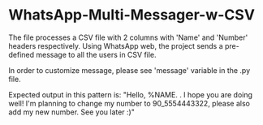 # WhatsApp-Multi-Messager-w-CSV

The file processes a CSV file with 2 columns with 'Name' and 'Number' headers respectively. Using WhatsApp web, the project sends a pre-defined message to all the users in CSV file.

In order to customize message, please see 'message' variable in the .py file.

Expected output in this pattern is: "Hello, %NAME. . I hope you are doing well! I'm planning to change my number to 90_5554443322, please also add my new number. See you later :)"
